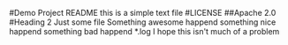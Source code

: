 #Demo Project README
this is a simple text file
#LICENSE 
##Apache 2.0
#Heading 2
Just some file
Something awesome happend
something nice happend
something bad happend
*.log
I hope this isn't much of a problem
